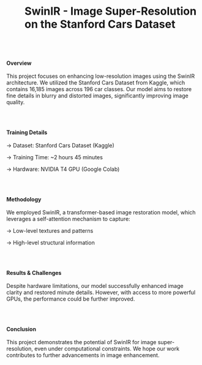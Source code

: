# <ul> SwinIR - Image Super-Resolution on the Stanford Cars Dataset</ul>

<br></br>

**Overview**<br></br>
This project focuses on enhancing low-resolution images using the SwinIR architecture. We utilized the Stanford Cars Dataset from Kaggle, which contains 16,185 images across 196 car classes. Our model aims to restore fine details in blurry and distorted images, significantly improving image quality.

<br></br>

**Training Details**<br></br>
-> Dataset: Stanford Cars Dataset (Kaggle)

-> Training Time: ~2 hours 45 minutes

-> Hardware: NVIDIA T4 GPU (Google Colab)

<br></br>

**Methodology**<br></br>
We employed SwinIR, a transformer-based image restoration model, which leverages a self-attention mechanism to capture:

-> Low-level textures and patterns

-> High-level structural information

<br></br>

**Results & Challenges**<br></br>
Despite hardware limitations, our model successfully enhanced image clarity and restored minute details. However, with access to more powerful GPUs, the performance could be further improved.

<br></br>

**Conclusion**<br></br>
This project demonstrates the potential of SwinIR for image super-resolution, even under computational constraints. We hope our work contributes to further advancements in image enhancement.

